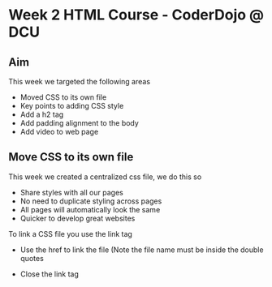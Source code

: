 Week 2 HTML Course - CoderDojo @ DCU
===================================

Aim
---------
This week we targeted the following areas

* Moved CSS to its own file
* Key points to adding CSS style
* Add a h2 tag
* Add padding alignment to the body
* Add video to web page


Move CSS to its own file
------------------------

This week we created a centralized css file, we do this so
* Share styles with all our pages
* No need to duplicate styling across pages
* All pages will automatically look the same
* Quicker to develop great websites

To link a CSS file you use the link tag
* Use the href to link the file (Note the file name must be inside the double quotes
* Close the link tag

	<link rel="stylesheet" type="text/css" href="style.css"></link>


